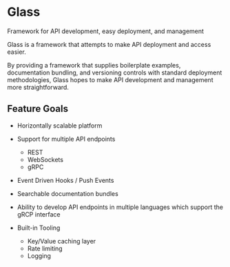 # Glass
Framework for API development, easy deployment, and management

Glass is a framework that attempts to make API deployment and access easier.

By providing a framework that supplies boilerplate examples, documentation bundling, and versioning controls with standard deployment methodologies, Glass hopes to make API development and management more straightforward.

## Feature Goals

 - Horizontally scalable platform
 - Support for multiple API endpoints
 
   - REST
   - WebSockets
   - gRPC
   
 - Event Driven Hooks / Push Events
 - Searchable documentation bundles
 - Ability to develop API endpoints in multiple languages which support the gRCP interface
 - Built-in Tooling
 
   - Key/Value caching layer
   - Rate limiting
   - Logging
 
 
